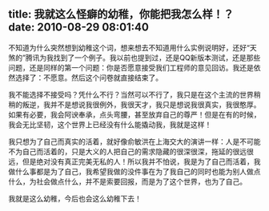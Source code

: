 title: 我就这么怪癖的幼稚，你能把我怎么样！？
date: 2010-08-29 08:01:40
---

不知道为什么突然想到幼稚这个词，想来想去不知道用什么实例说明好，还好“天煞的”腾讯为我找到了一个例子。我以前也提到过，还是QQ新版本测试，还是那些问题，还是同样的第一个问题：你是否愿意接受我们工程师的意见回访。我还是依然选择了：不愿意。然后这个问卷就直接结束了。

我不能选择不接受吗？凭什么不行？当然可以不行了，我只是在这个主流的世界稍稍的叛逆，我并不是想说我很例外，我很天才，我只是想说我很真实，我很憨厚。如果有必要，我会阿谀奉承，点头弯腰，甚至放弃自己的尊严！但是在有的时候，我会无比坚韧，这个世界上已经没有什么能撬动我，我就是这样！

我只想为了自己而真实的活着，就好像俞敏洪在上海交大的演讲一样：人是不可能不为自己而活着的，只是大义的人把自己的需求隐藏的很深很深，拖延的很远很远，但是绝对没有真正完美无私的人！所以我并不怕说，我是为了自己而活着，我做什么事都是为了自己，我希望我做的没件事在为了我自己的同时也能为别人做点什么，为社会做点什么，并不是索要回报，而是为了这个世界，也为了自己。

我就是这么幼稚，今后也会这么幼稚下去！